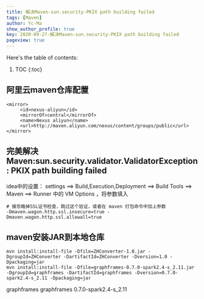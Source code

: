 ```yaml
---
title: 解决Maven-sun.security-PKIX path building failed
tags: [Maven]
author: Yc-Ma
show_author_profile: true
key: 2020-09-27-解决Maven-sun.security-PKIX path building failed
pageview: true
---
```


Here's the table of contents:
1. TOC
{:toc}

## 阿里云maven仓库配置
```
<mirror>
     <id>nexus-aliyun</id>
     <mirrorOf>central</mirrorOf>
     <name>Nexus aliyun</name>
     <url>http://maven.aliyun.com/nexus/content/groups/public</url>
</mirror>
```

## 完美解决Maven:sun.security.validator.ValidatorException: PKIX path building failed
idea中的设置： settings ==> Build,Execution,Deployment ==> Build Tools ==> Maven ==> Runner 中的 VM Options ，将参数填入
```
# 接忽略掉SSL证书检查，跳过这个验证，或者在 maven 打包命令中加上参数
-Dmaven.wagon.http.ssl.insecure=true -Dmaven.wagon.http.ssl.allowall=true
```

## maven安装JAR到本地仓库
```
mvn install:install-file -Dfile=ZHConverter-1.0.jar -DgroupId=ZHConverter -DartifactId=ZHConverter -Dversion=1.0 -Dpackaging=jar
mvn install:install-file -Dfile=graphframes-0.7.0-spark2.4-s_2.11.jar -DgroupId=graphframes -DartifactId=graphframes -Dversion=0.7.0-spark2.4-s_2.11 -Dpackaging=jar
```

<!-- https://mvnrepository.com/artifact/graphframes/graphframes -->
<dependency>
    <groupId>graphframes</groupId>
    <artifactId>graphframes</artifactId>
    <version>0.7.0-spark2.4-s_2.11</version>
</dependency>
